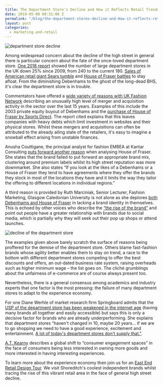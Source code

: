 ```yaml
---
title: The Department Store's Decline and How it Reflects Retail Trends
date: 2019-05-08 08:31:00 Z
permalink: "/blog/the-department-stores-decline-and-How-it-reflects-retail-trends/"
layout: post
categories:
  - marketing-and-retail
---
```


![department store decline](/uploads/decline%20of%20department%20store%20house%20of%20fraser%20.jpg)



Among widespread concern about the decline of the high street in general there is particular concern about the fate of the once-loved department store. [One 2018 report](https://uk.fashionnetwork.com/news/Number-of-English-department-stores-has-plunged-decline-continues,982122.html#.XM2gkehKhPY) showed the number of large department stores in the UK down 25% since 2009, from 240 to the current 180. [Sales of American retail giant Sears tumble](https://www.businessinsider.com/sears-closes-72-stores-as-sales-tumble-2018-5?r=UK) and [House of Fraser battles](https://www.bbc.co.uk/search?q=house+of+fraser) to stay afloat. From the diminishing Debenhams to the ghost of the long-dead BHS, it's clear the department store is in trouble.



Commentators have offered a [wide variety of reasons with UK Fashion Network](https://uk.fashionnetwork.com/news/Number-of-English-department-stores-has-plunged-decline-continues,982122.html#.XM2gkehKhPY) describing an unusually high level of merger and acquisition activity in the sector over the last 15 years. Examples of this include the 2003 private equity buyout of Debenhams and the [purchase of House of Fraser by Sports Direct]( https://www.bbc.co.uk/news/business-45140874). The report cited explains that this leaves companies with heavy debts which limit investment in websites and their physical stores. Whilst these mergers and acquisitions can often be attributed to the already ailing state of the retailers, it's easy to imagine a snowball effect arising from unstable finances.



Anusha Couttigane, the principal analyst for fashion EMBEA at Kantar Consulting [puts forward another reason](https://www.marketingweek.com/2018/09/27/department-store-fighting-back/) when analysing House of Fraser. She states that the brand failed to put forward an appropriate brand mix, clustering around premium labels whilst its high street reputation was more downmarket. She also states “If you look at the likes of a Debenhams or a House of Fraser they tend to have agreements where they offer the brands they stock in most of the locations they have and it limits the way they tailor the offering to different locations in individual regions.”



A third reason is provided by Ruth Marciniak, Senior Lecturer, Fashion Marketing, Glasgow Caledonian University is not alone as she deplores [both Debenhams and House of Fraser](https://theconversation.com/department-stores-are-not-doomed-take-a-look-at-whos-doing-it-right-99237) in lacking a brand identity in themselves. This is echoed by other voices who describe the [“the rise of the brand”](https://www.theguardian.com/business/2018/jun/22/the-death-of-the-department-store-a-place-out-of-time) and point out people have a greater relationship with brands due to social media, which is partially why they will seek out their pop up shops or attend launches.

 ![decline of the department store](/uploads/department%20store%20decline.jpg)

The examples given above barely scratch the surface of reasons being proffered for the demise of the department store. Others blame fast-fashion brands whose agility better enables them to stay on trend, a race to the bottom with different department stores competing to offer the best discounts and offers, an out-dated business rate system, raising overheads such as higher minimum wage – the list goes on. The cliché grumblings about the unfairness of e-commerce are of course always present too.



Nevertheless, there is a general consensus among academics and industry experts that one factor is the most pressing: the failure of many department stores to adapt to the experience economy.



For one Diane Werhle of market research firm Springboard admits that the [USP of the department store has been weakened in the internet age](https://www.bbc.co.uk/news/business-44358704) (having many brands all together and easily accessible) but says this is only a decisive factor for brands who are already underperforming. She explains that department stores “haven't changed in 10, maybe 20 years... if we are to go shopping we need to have a good experience, excitement and entertainment. [A lot of today's department stores don't supply that."](https://www.bbc.co.uk/news/business-44358704).



[A.T. Kearny](https://www.retaildive.com/news/is-the-american-mall-dead-or-poised-to-thrive/516752/) describes a global shift to “consumer engagement spaces” in the face of consumers being less interested in owning more goods and more interested in having interesting experiences.



To learn more about the experience economy then join us for an [East End Retail Design Tour](https://www.insiderlondon.com/london/educational-tours/retail-design/#east-end-retail-design ). We visit Shoreditch's coolest independent brands whilst tracing the rise of this vibrant retail area in the face of general high street decline.
